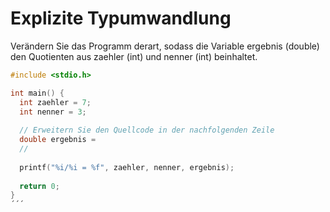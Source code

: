 # Explizite Typumwandlung

Verändern Sie das Programm derart, sodass die Variable ergebnis 
(double) den Quotienten aus zaehler (int) und nenner (int) beinhaltet.

```cpp
#include <stdio.h>

int main() {
  int zaehler = 7;
  int nenner = 3;
  
  // Erweitern Sie den Quellcode in der nachfolgenden Zeile
  double ergebnis = 
  //
  
  printf("%i/%i = %f", zaehler, nenner, ergebnis);
  
  return 0;
}
´´´